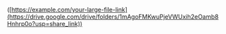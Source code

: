 ([https://example.com/your-large-file-link](https://drive.google.com/drive/folders/1mAgoFMKwuPjeVWUxih2eOamb8Hnhrp0o?usp=share_link))
